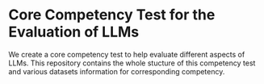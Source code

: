 # Core Competency Test for the Evaluation of LLMs

We create a core competency test to help evaluate different aspects of LLMs. This repository contains the whole stucture of this competency test and various datasets information for corresponding competency.
